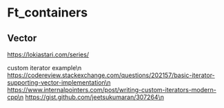 # Ft_containers

## Vector
https://lokiastari.com/series/

custom iterator example\n
https://codereview.stackexchange.com/questions/202157/basic-iterator-supporting-vector-implementation\n
https://www.internalpointers.com/post/writing-custom-iterators-modern-cpp\n
https://gist.github.com/jeetsukumaran/307264\n
